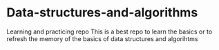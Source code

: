 # Data-structures-and-algorithms
Learning and practicing repo
This is a best repo to learn the basics or to refresh the memory of the basics of data structures and algorihtms
